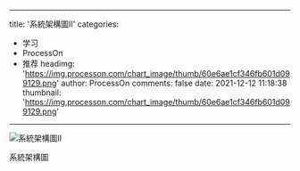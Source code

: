 
---
title: '系統架構圖Ⅱ'
categories: 
 - 学习
 - ProcessOn
 - 推荐
headimg: 'https://img.processon.com/chart_image/thumb/60e6ae1cf346fb601d099129.png'
author: ProcessOn
comments: false
date: 2021-12-12 11:18:38
thumbnail: 'https://img.processon.com/chart_image/thumb/60e6ae1cf346fb601d099129.png'
---

<div>   
<img class="thumb" alt="系統架構圖Ⅱ" src="https://img.processon.com/chart_image/thumb/60e6ae1cf346fb601d099129.png" referrerpolicy="no-referrer">
<p>系統架構圖</p>  
</div>
            